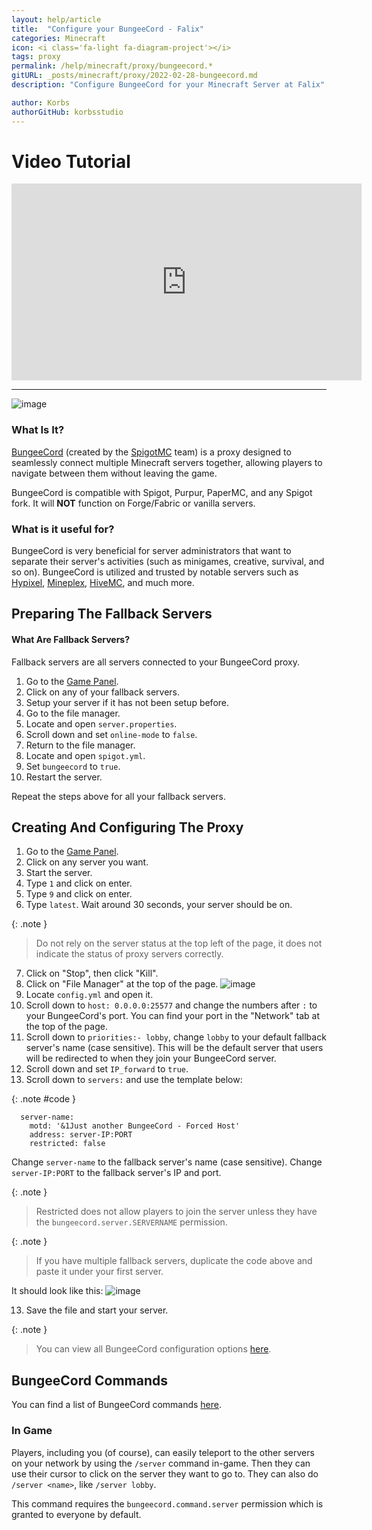 ```yaml
---
layout: help/article
title:  "Configure your BungeeCord - Falix"
categories: Minecraft
icon: <i class='fa-light fa-diagram-project'></i>
tags: proxy
permalink: /help/minecraft/proxy/bungeecord.*
gitURL: _posts/minecraft/proxy/2022-02-28-bungeecord.md
description: "Configure BungeeCord for your Minecraft Server at Falix"

author: Korbs
authorGitHub: korbsstudio
---
```


<div class="watch-video-tutorial">
    <h1>Video Tutorial</h1>
    <iframe id="video-tutorial" width="560" height="315" src="https://www.youtube-nocookie.com/embed/BQe1osbKuKQ" title="YouTube video player" frameborder="0" allow="accelerometer; autoplay; clipboard-write; encrypted-media; gyroscope; picture-in-picture" allowfullscreen></iframe>
    <hr>
    <style>section#video-tutorial {display: inherit !important;}</style>
</div>

![image](/assets/images/posts/bungeecord/getting-started/bungeecord.png)

### What Is It?
[BungeeCord](https://www.spigotmc.org/wiki/bungeecord/) (created by the [SpigotMC](https://www.spigotmc.org/XenStaff/) team) is a proxy designed to seamlessly connect multiple Minecraft servers together, allowing players to navigate between them without leaving the game. 

BungeeCord is compatible with Spigot, Purpur, PaperMC, and any Spigot fork. It will **NOT** function on Forge/Fabric or vanilla servers.

### What is it useful for?
BungeeCord is very beneficial for server administrators that want to separate their server's activities (such as minigames, creative, survival, and so on). BungeeCord is utilized and trusted by notable servers such as [Hypixel](https://hypixel.net/), [Mineplex](https://www.mineplex.com/home/), [HiveMC](https://hivemc.com/), and much more.

## Preparing The Fallback Servers
#### What Are Fallback Servers?
Fallback servers are all servers connected to your BungeeCord proxy.

1. Go to the [Game Panel](https://panel.falixnodes.net).
2. Click on any of your fallback servers.
3. Setup your server if it has not been setup before.
4. Go to the file manager.
5. Locate and open `server.properties`.
6. Scroll down and set `online-mode` to `false`.
7. Return to the file manager.
8. Locate and open `spigot.yml`.
9. Set `bungeecord` to `true`.
10. Restart the server.

Repeat the steps above for all your fallback servers.

## Creating And Configuring The Proxy 

1. Go to the [Game Panel](https://panel.falixnodes.net).
2. Click on any server you want.
3. Start the server.
4. Type `1` and click on enter.
5. Type `9` and click on enter.
6. Type `latest`.
Wait around 30 seconds, your server should be on.

{: .note }
> Do not rely on the server status at the top left of the page, it does not indicate the status of proxy servers correctly.
7. Click on "Stop", then click "Kill".
8. Click on "File Manager" at the top of the page.
![image](/assets/images/posts/bungeecord/getting-started/starting-proxy.png)
9. Locate `config.yml` and open it.
10. Scroll down to `host: 0.0.0.0:25577` and change the numbers after `:` to your BungeeCord's port. You can find your port in the "Network" tab at the top of the page.
11. Scroll down to `priorities:- lobby`, change `lobby` to your default fallback server's name (case sensitive). This will be the default server that users will be redirected to when they join your BungeeCord server.
12. Scroll down and set `IP_forward` to `true`.
13. Scroll down to `servers:` and use the template below:

{: .note #code }
```
  server-name:
    motd: '&1Just another BungeeCord - Forced Host'
    address: server-IP:PORT
    restricted: false
```
Change `server-name` to the fallback server's name (case sensitive).
Change `server-IP:PORT`  to the fallback server's IP and port.

{: .note }
> Restricted does not allow players to join the server unless they have the `bungeecord.server.SERVERNAME` permission.

{: .note }
> If you have multiple fallback servers, duplicate the code above and paste it under your first server.

It should look like this:
![image](/assets/images/posts/bungeecord/getting-started/setting-up-proxy.png)

13. Save the file and start your server.

{: .note }
> You can view all BungeeCord configuration options [here](https://www.spigotmc.org/wiki/bungeecord-configuration-guide/).

## BungeeCord Commands
You can find a list of BungeeCord commands [here](https://www.spigotmc.org/wiki/bungeecord-commands/).

### In Game
Players, including you (of course), can easily teleport to the other servers on your network by using the `/server` command in-game. Then they can use their cursor to click on the server they want to go to. They can also do `/server <name>`, like `/server lobby`.

This command requires the `bungeecord.command.server` permission which is granted to everyone by default.